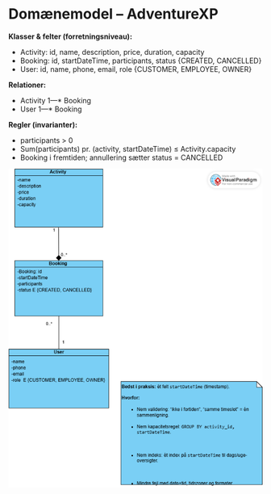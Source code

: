 # Domænemodel – AdventureXP
**Klasser & felter (forretningsniveau):**
- Activity: id, name, description, price, duration, capacity
- Booking: id, startDateTime, participants, status {CREATED, CANCELLED}
- User: id, name, phone, email, role {CUSTOMER, EMPLOYEE, OWNER}

**Relationer:**
- Activity 1—* Booking
- User 1—* Booking

**Regler (invarianter):**
- participants > 0
- Sum(participants) pr. (activity, startDateTime) ≤ Activity.capacity
- Booking i fremtiden; annullering sætter status = CANCELLED

![Domain](./domainmodel_adventure_mvp.png)
